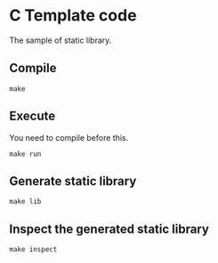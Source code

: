 <!--

This document is written in Markdown.
You can preview on such as VisualStudio Code.
If you want to know more, search with "vscode markdown" or refer to official document https://code.visualstudio.com/Docs/languages/markdown .

-->

# C Template code

The sample of static library. 

## Compile

```
make
```

## Execute

You need to compile before this.
```
make run
```

## Generate static library

```
make lib
```

## Inspect the generated static library

```
make inspect
```

<!-- Written by Croyfet in 2022-->
